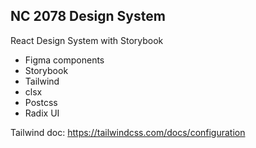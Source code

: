 ## NC 2078 Design System

React Design System with Storybook

- Figma components
- Storybook
- Tailwind
- clsx
- Postcss
- Radix UI



Tailwind doc:
https://tailwindcss.com/docs/configuration